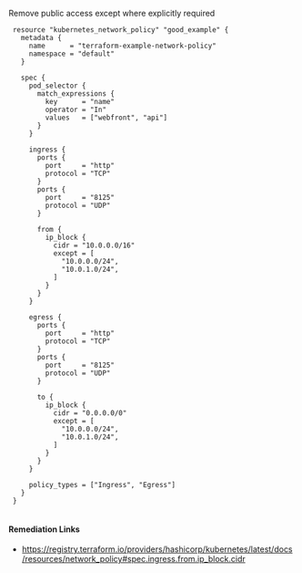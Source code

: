 
Remove public access except where explicitly required

```hcl
 resource "kubernetes_network_policy" "good_example" {
   metadata {
     name      = "terraform-example-network-policy"
     namespace = "default"
   }
 
   spec {
     pod_selector {
       match_expressions {
         key      = "name"
         operator = "In"
         values   = ["webfront", "api"]
       }
     }
 
     ingress {
       ports {
         port     = "http"
         protocol = "TCP"
       }
       ports {
         port     = "8125"
         protocol = "UDP"
       }
 
       from {
         ip_block {
           cidr = "10.0.0.0/16"
           except = [
             "10.0.0.0/24",
             "10.0.1.0/24",
           ]
         }
       }
     }
 
     egress {
       ports {
         port     = "http"
         protocol = "TCP"
       }
       ports {
         port     = "8125"
         protocol = "UDP"
       }
 
       to {
         ip_block {
           cidr = "0.0.0.0/0"
           except = [
             "10.0.0.0/24",
             "10.0.1.0/24",
           ]
         }
       }
     }
 
     policy_types = ["Ingress", "Egress"]
   }
 }
 
```

#### Remediation Links
 - https://registry.terraform.io/providers/hashicorp/kubernetes/latest/docs/resources/network_policy#spec.ingress.from.ip_block.cidr

